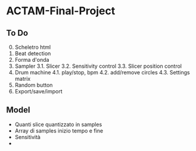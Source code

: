 # ACTAM-Final-Project

## To Do
0. Scheletro html
1. Beat detection
2. Forma d'onda
3. Sampler
    3.1. Slicer
    3.2. Sensitivity control
    3.3. Slicer position control
4. Drum machine
    4.1. play/stop, bpm
    4.2. add/remove circles
    4.3. Settings matrix
5. Random button
6. Export/save/import


## Model
- Quanti slice quantizzato in samples
- Array di samples inizio tempo e fine
- Sensitività
- 

